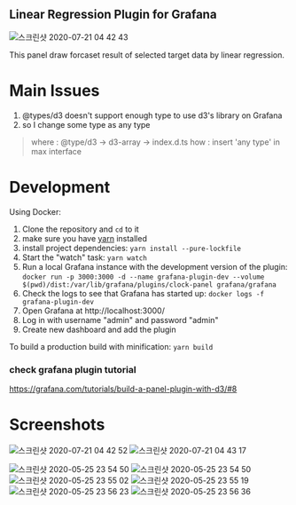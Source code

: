 ## Linear Regression Plugin for Grafana
![스크린샷 2020-07-21 04 42 43](https://user-images.githubusercontent.com/24896007/87979347-e299d580-cb0c-11ea-9240-8f4e2323321e.png)

This panel draw forcaset result of selected target data by linear regression.

# Main Issues
1. @types/d3  doesn't support enough type to use d3's library on Grafana
1. so I change some type as any type 
  > where :  @type/d3 -> d3-array -> index.d.ts
  > how   :  insert 'any type' in max interface 


# Development

Using Docker:

1. Clone the repository and `cd` to it
1. make sure you have [yarn]( https://yarnpkg.com/) installed
1. install project dependencies: `yarn install --pure-lockfile`
1. Start the "watch" task: `yarn watch`
1. Run a local Grafana instance with the development version of the plugin: `docker run -p 3000:3000 -d --name grafana-plugin-dev --volume $(pwd)/dist:/var/lib/grafana/plugins/clock-panel grafana/grafana`
1. Check the logs to see that Grafana has started up: `docker logs -f grafana-plugin-dev`
1. Open Grafana at http://localhost:3000/
1. Log in with username "admin" and password "admin"
1. Create new dashboard and add the plugin

To build a production build with minification: `yarn build`


### check grafana plugin tutorial  
https://grafana.com/tutorials/build-a-panel-plugin-with-d3/#8


# Screenshots
![스크린샷 2020-07-21 04 42 52](https://user-images.githubusercontent.com/24896007/87979358-e62d5c80-cb0c-11ea-857a-a3a7c32eebe7.png)
![스크린샷 2020-07-21 04 43 17](https://user-images.githubusercontent.com/24896007/87979370-e9284d00-cb0c-11ea-92b9-89018eeeb739.png)


![스크린샷 2020-05-25 23 54 50](https://user-images.githubusercontent.com/24896007/82824298-0ca39280-9ee4-11ea-99fa-c6f15bec8d63.png)
![스크린샷 2020-05-25 23 54 50](https://user-images.githubusercontent.com/24896007/82824298-0ca39280-9ee4-11ea-99fa-c6f15bec8d63.png)
![스크린샷 2020-05-25 23 55 02](https://user-images.githubusercontent.com/24896007/82824305-10cfb000-9ee4-11ea-8f04-990c86409dd8.png)
![스크린샷 2020-05-25 23 55 19](https://user-images.githubusercontent.com/24896007/82824311-13320a00-9ee4-11ea-9297-d555c672bfd5.png)
![스크린샷 2020-05-25 23 56 23](https://user-images.githubusercontent.com/24896007/82824319-15946400-9ee4-11ea-8158-b6c8a8b969c4.png)
![스크린샷 2020-05-25 23 56 36](https://user-images.githubusercontent.com/24896007/82824325-17f6be00-9ee4-11ea-8221-188ead44b226.png)
